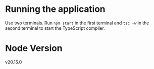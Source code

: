 # Running the application

Use two terminals. Run `npm start` in the first terminal and `tsc -w` in the second terminal to start the TypeScript compiler.

# Node Version

v20.15.0